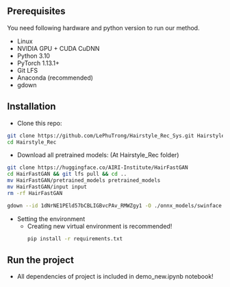 ## Prerequisites
You need following hardware and python version to run our method.
- Linux
- NVIDIA GPU + CUDA CuDNN
- Python 3.10
- PyTorch 1.13.1+
- Git LFS
- Anaconda (recommended)
- gdown

## Installation

* Clone this repo:
```bash
git clone https://github.com/LePhuTrong/Hairstyle_Rec_Sys.git Hairstyle_Rec
cd Hairstyle_Rec
```

* Download all pretrained models:
(At Hairstyle_Rec folder)
```bash
git clone https://huggingface.co/AIRI-Institute/HairFastGAN
cd HairFastGAN && git lfs pull && cd ..
mv HairFastGAN/pretrained_models pretrained_models
mv HairFastGAN/input input
rm -rf HairFastGAN

gdown --id 1dNrNE1PEld57bCBLIGBvcPAv_RMWZgy1 -O ./onnx_models/swinface.onnx #swinface.onnx
```

* Setting the environment
    - Creating new virtual environment is recommended!
        ```bash
        pip install -r requirements.txt
        ```

## Run the project
- All dependencies of project is included in demo_new.ipynb notebook!